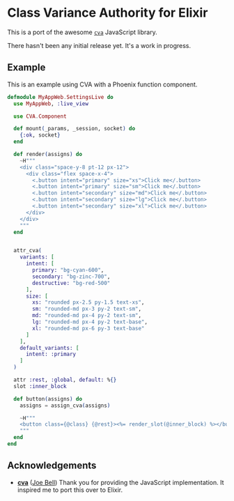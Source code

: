 # Class Variance Authority for Elixir

This is a port of the awesome [`cva`](https://github.com/joe-bell/cva) JavaScript library.

There hasn't been any initial release yet. It's a work in progress.

## Example

This is an example using CVA with a Phoenix function component.

```elixir
defmodule MyAppWeb.SettingsLive do
  use MyAppWeb, :live_view

  use CVA.Component

  def mount(_params, _session, socket) do
    {:ok, socket}
  end

  def render(assigns) do
    ~H"""
    <div class="space-y-8 pt-12 px-12">
      <div class="flex space-x-4">
        <.button intent="primary" size="xs">Click me</.button>
        <.button intent="primary" size="sm">Click me</.button>
        <.button intent="secondary" size="md">Click me</.button>
        <.button intent="secondary" size="lg">Click me</.button>
        <.button intent="secondary" size="xl">Click me</.button>
      </div>
    </div>
    """
  end


  attr_cva(
    variants: [
      intent: [
        primary: "bg-cyan-600",
        secondary: "bg-zinc-700",
        destructive: "bg-red-500"
      ],
      size: [
        xs: "rounded px-2.5 py-1.5 text-xs",
        sm: "rounded-md px-3 py-2 text-sm",
        md: "rounded-md px-4 py-2 text-sm",
        lg: "rounded-md px-4 py-2 text-base",
        xl: "rounded-md px-6 py-3 text-base"
      ]
    ],
    default_variants: [
      intent: :primary
    ]
  )

  attr :rest, :global, default: %{}
  slot :inner_block

  def button(assigns) do
    assigns = assign_cva(assigns)

    ~H"""
    <button class={@class} {@rest}><%= render_slot(@inner_block) %></button>
    """
  end
end
```

## Acknowledgements

- [**cva**](https://github.com/joe-bell/cva) ([Joe Bell](https://github.com/joe-bell))
  Thank you for providing the JavaScript implementation. It inspired me to port this over to Elixir.
